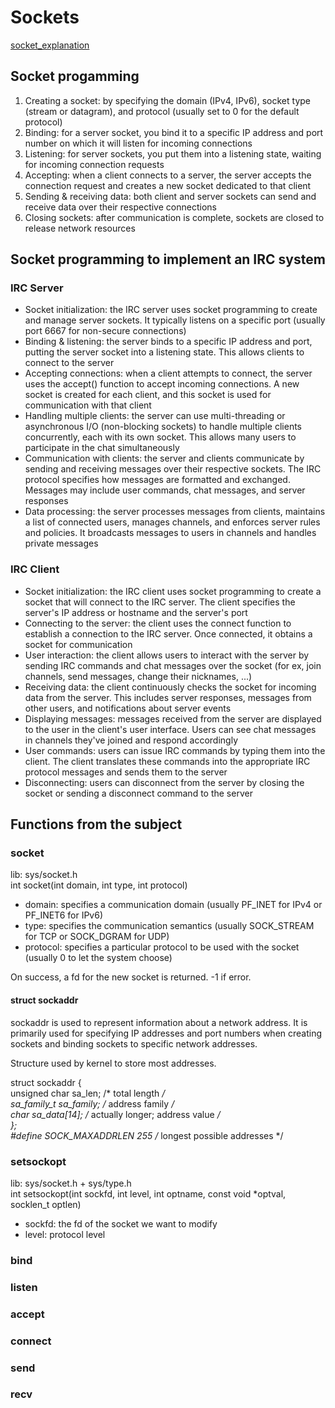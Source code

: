 # Sockets

[socket_explanation](https://docs.freebsd.org/en/books/developers-handbook/sockets/)

## Socket progamming

1. Creating a socket: by specifying the domain (IPv4, IPv6), socket type (stream or datagram), and protocol (usually set to 0 for the default protocol)
2. Binding: for a server socket, you bind it to a specific IP address and port number on which it will listen for incoming connections
3. Listening: for server sockets, you put them into a listening state, waiting for incoming connection requests
4. Accepting: when a client connects to a server, the server accepts the connection request and creates a new socket dedicated to that client
5. Sending & receiving data: both client and server sockets can send and receive data over their respective connections
6. Closing sockets: after communication is complete, sockets are closed to release network resources

## Socket programming to implement an IRC system

### IRC Server

- Socket initialization: the IRC server uses socket programming to create and manage server sockets. It typically listens on a specific port (usually port 6667 for non-secure connections)
- Binding & listening: the server binds to a specific IP address and port, putting the server socket into a listening state. This allows clients to connect to the server
- Accepting connections: when a client attempts to connect, the server uses the accept() function to accept incoming connections. A new socket is created for each client, and this socket is used for communication with that client
- Handling multiple clients: the server can use multi-threading or asynchronous I/O (non-blocking sockets) to handle multiple clients concurrently, each with its own socket. This allows many users to participate in the chat simultaneously
- Communication with clients: the server and clients communicate by sending and receiving messages over their respective sockets. The IRC protocol specifies how messages are formatted and exchanged. Messages may include user commands, chat messages, and server responses
- Data processing: the server processes messages from clients, maintains a list of connected users, manages channels, and enforces server rules and policies. It broadcasts messages to users in channels and handles private messages

### IRC Client

- Socket initialization: the IRC client uses socket programming to create a socket that will connect to the IRC server. The client specifies the server's IP address or hostname and the server's port
- Connecting to the server: the client uses the connect function to establish a connection to the IRC server. Once connected, it obtains a socket for communication
- User interaction: the client allows users to interact with the server by sending IRC commands and chat messages over the socket (for ex, join channels, send messages, change their nicknames, ...)
- Receiving data: the client continuously checks the socket for incoming data from the server. This includes server responses, messages from other users, and notifications about server events
- Displaying messages: messages received from the server are displayed to the user in the client's user interface. Users can see chat messages in channels they've joined and respond accordingly
- User commands: users can issue IRC commands by typing them into the client. The client translates these commands into the appropriate IRC protocol messages and sends them to the server
- Disconnecting: users can disconnect from the server by closing the socket or sending a disconnect command to the server

## Functions from the subject

### socket

lib: sys/socket.h  
int	socket(int domain, int type, int protocol)
- domain: specifies a communication domain (usually PF_INET for IPv4 or PF_INET6 for IPv6)
- type: specifies the communication semantics (usually SOCK_STREAM for TCP or SOCK_DGRAM for UDP)
- protocol: specifies a particular protocol to be used with the socket (usually 0 to let the system choose)

On success, a fd for the new socket is returned. -1 if error.

#### struct sockaddr

sockaddr is used to represent information about a network address. It is primarily used for specifying IP addresses and port numbers when creating sockets and binding sockets to specific network addresses.

Structure used by kernel to store most addresses.

struct sockaddr {  
	unsigned char	sa_len;			/* total length */  
	sa_family_t		sa_family;		/* address family */  
	char			sa_data[14];	/* actually longer; address value */  
};   
#define	SOCK_MAXADDRLEN	255			/* longest possible addresses */

### setsockopt

lib: sys/socket.h + sys/type.h  
int	setsockopt(int sockfd, int level, int optname, const void *optval, socklen_t optlen)
- sockfd: the fd of the socket we want to modify
- level: protocol level 

### bind



### listen



### accept



### connect



### send



### recv